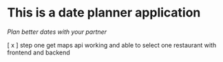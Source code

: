# This is a date planner application

_Plan better dates with your partner_

[ x ] step one get maps api working and able to select one restaurant with frontend and backend
